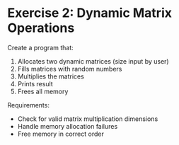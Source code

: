# Exercise 2: Dynamic Matrix Operations

Create a program that:
1. Allocates two dynamic matrices (size input by user)
2. Fills matrices with random numbers
3. Multiplies the matrices
4. Prints result
5. Frees all memory

Requirements:
- Check for valid matrix multiplication dimensions
- Handle memory allocation failures
- Free memory in correct order 